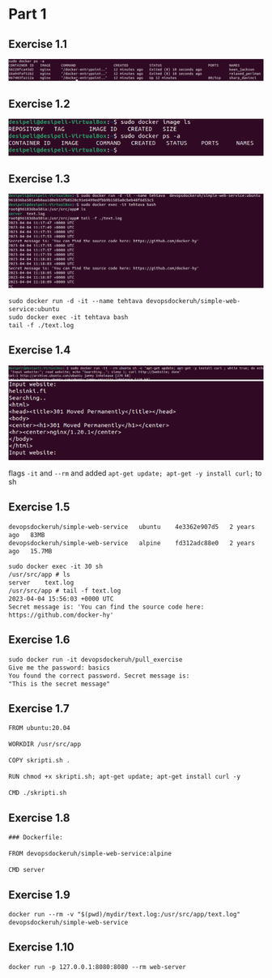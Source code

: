 # Part 1

## Exercise 1.1

![](https://raw.githubusercontent.com/Desipeli/devopswithdocker2023/main/part1/exercise1_1.png)
## Exercise 1.2

![](https://raw.githubusercontent.com/Desipeli/devopswithdocker2023/main/part1/exercise1_2.png)
## Exercise 1.3

![](https://raw.githubusercontent.com/Desipeli/devopswithdocker2023/main/part1/exercise1_3.png)
```
sudo docker run -d -it --name tehtava devopsdockeruh/simple-web-service:ubuntu
sudo docker exec -it tehtava bash
tail -f ./text.log
```
## Exercise 1.4

![](https://raw.githubusercontent.com/Desipeli/devopswithdocker2023/main/part1/exercise1_4_1.png)
![](https://raw.githubusercontent.com/Desipeli/devopswithdocker2023/main/part1/exercise1_4_2.png)

flags `-it` and `--rm` and added `apt-get update; apt-get -y install curl;` to sh

## Exercise 1.5

```
devopsdockeruh/simple-web-service   ubuntu    4e3362e907d5   2 years ago   83MB
devopsdockeruh/simple-web-service   alpine    fd312adc88e0   2 years ago   15.7MB
```

```
sudo docker exec -it 30 sh
/usr/src/app # ls
server    text.log
/usr/src/app # tail -f text.log 
2023-04-04 15:56:03 +0000 UTC
Secret message is: 'You can find the source code here: https://github.com/docker-hy'
```

## Exercise 1.6

```
sudo docker run -it devopsdockeruh/pull_exercise
Give me the password: basics
You found the correct password. Secret message is:
"This is the secret message"
```

## Exercise 1.7

```
FROM ubuntu:20.04

WORKDIR /usr/src/app

COPY skripti.sh .

RUN chmod +x skripti.sh; apt-get update; apt-get install curl -y

CMD ./skripti.sh
```
## Exercise 1.8

```
### Dockerfile:

FROM devopsdockeruh/simple-web-service:alpine

CMD server
```
## Exercise 1.9

```
docker run --rm -v "$(pwd)/mydir/text.log:/usr/src/app/text.log" devopsdockeruh/simple-web-service
```

## Exercise 1.10

```
docker run -p 127.0.0.1:8080:8080 --rm web-server
```
